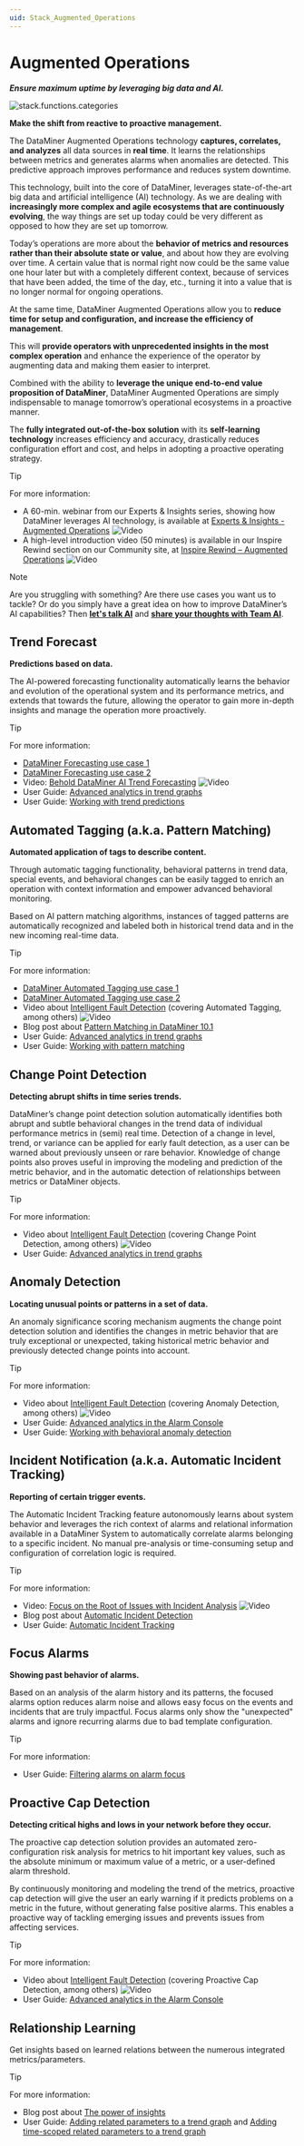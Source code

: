 ```yaml
---
uid: Stack_Augmented_Operations
---
```


# Augmented Operations

***Ensure maximum uptime by leveraging big data and AI.***

![stack.functions.categories](~/dataminer-overview/images/stack_augmented_operations.png)

**Make the shift from reactive to proactive management.**

The DataMiner Augmented Operations technology **captures, correlates, and analyzes** all data sources in **real time**. It learns the relationships between metrics and generates alarms when anomalies are detected. This predictive approach improves performance and reduces system downtime.

This technology, built into the core of DataMiner, leverages state-of-the-art big data and artificial intelligence (AI) technology. As we are dealing with **increasingly more complex and agile ecosystems that are continuously evolving**, the way things are set up today could be very different as opposed to how they are set up tomorrow.

Today’s operations are more about the **behavior of metrics and resources rather than their absolute state or value**, and about how they are evolving over time. A certain value that is normal right now could be the same value one hour later but with a completely different context, because of services that have been added, the time of the day, etc., turning it into a value that is no longer normal for ongoing operations.

At the same time, DataMiner Augmented Operations allow you to **reduce time for setup and configuration, and increase the efficiency of management**.

This will **provide operators with unprecedented insights in the most complex operation** and enhance the experience of the operator by augmenting data and making them easier to interpret.

Combined with the ability to **leverage the unique end-to-end value proposition of DataMiner**, DataMiner Augmented Operations are simply indispensable to manage tomorrow’s operational ecosystems in a proactive manner.

The **fully integrated out-of-the-box solution** with its **self-learning technology** increases efficiency and accuracy, drastically reduces configuration effort and cost, and helps in adopting a proactive operating strategy.

> [!TIP]
> For more information:
>
> - A 60-min. webinar from our Experts & Insights series, showing how DataMiner leverages AI technology, is available at [Experts & Insights - Augmented Operations](https://community.dataminer.services/video/experts-insights-dataminer-augmented-operation/) ![Video](~/user-guide/images/video_Duo.png)
> - A high-level introduction video (50 minutes) is available in our Inspire Rewind section on our Community site, at [Inspire Rewind – Augmented Operations](https://community.dataminer.services/video/inspire-rewind-augmented-operations/) ![Video](~/user-guide/images/video_Duo.png)

> [!NOTE]
> Are you struggling with something? Are there use cases you want us to tackle? Or do you simply have a great idea on how to improve DataMiner’s AI capabilities? Then [**let's talk AI**](https://community.dataminer.services/lets-talk-ai-automatic-detection-of-frozen-states/) and [**share your thoughts with Team AI**](https://community.dataminer.services/skylines-ai-team-wants-to-hear-from-you/).

## Trend Forecast

**Predictions based on data.**

The AI-powered forecasting functionality automatically learns the behavior and evolution of the operational system and its performance metrics, and extends that towards the future, allowing the operator to gain more in-depth insights and manage the operation more proactively.

> [!TIP]
> For more information:
>
> - [DataMiner Forecasting use case 1](https://community.dataminer.services/use-case/dataminer-forecasting-2/)
> - [DataMiner Forecasting use case 2](https://community.dataminer.services/use-case/dataminer-forecasting-3/)
> - Video: [Behold DataMiner AI Trend Forecasting](https://community.dataminer.services/video/behold-dataminer-ai-trend-forecasting/) ![Video](~/user-guide/images/video_Duo.png)
> - User Guide: [Advanced analytics in trend graphs](xref:Advanced_analytics_trending)
> - User Guide: [Working with trend predictions](xref:Working_with_trend_predictions)

## Automated Tagging (a.k.a. Pattern Matching)

**Automated application of tags to describe content.**

Through automatic tagging functionality, behavioral patterns in trend data, special events, and behavioral changes can be easily tagged to enrich an operation with context information and empower advanced behavioral monitoring.

Based on AI pattern matching algorithms, instances of tagged patterns are automatically recognized and labeled both in historical trend data and in the new incoming real-time data.

> [!TIP]
> For more information:
>
> - [DataMiner Automated Tagging use case 1](https://community.dataminer.services/use-case/dataminer-automatic-pattern-detection/)
> - [DataMiner Automated Tagging use case 2](https://community.dataminer.services/use-case/automatic-tag-detection/)
> - Video about [Intelligent Fault Detection](https://community.dataminer.services/video/intelligent-fault-detection-in-action) (covering Automated Tagging, among others) ![Video](~/user-guide/images/video_Duo.png)
> - Blog post about [Pattern Matching in DataMiner 10.1](https://community.dataminer.services/pattern-matching-10-1-update/)
> - User Guide: [Advanced analytics in trend graphs](xref:Advanced_analytics_trending)
> - User Guide: [Working with pattern matching](xref:Working_with_pattern_matching)

## Change Point Detection

**Detecting abrupt shifts in time series trends.**

DataMiner’s change point detection solution automatically identifies both abrupt and subtle behavioral changes in the trend data of individual performance metrics in (semi) real time. Detection of a change in level, trend, or variance can be applied for early fault detection, as a user can be warned about previously unseen or rare behavior. Knowledge of change points also proves useful in improving the modeling and prediction of the metric behavior, and in the automatic detection of relationships between metrics or DataMiner objects.

> [!TIP]
> For more information:
>
> - Video about [Intelligent Fault Detection](https://community.dataminer.services/video/intelligent-fault-detection-in-action) (covering Change Point Detection, among others) ![Video](~/user-guide/images/video_Duo.png)
> - User Guide: [Advanced analytics in trend graphs](xref:Advanced_analytics_trending)

## Anomaly Detection

**Locating unusual points or patterns in a set of data.**

An anomaly significance scoring mechanism augments the change point detection solution and identifies the changes in metric behavior that are truly exceptional or unexpected, taking historical metric behavior and previously detected change points into account.

> [!TIP]
> For more information:
>
> - Video about [Intelligent Fault Detection](https://community.dataminer.services/video/intelligent-fault-detection-in-action) (covering Anomaly Detection, among others) ![Video](~/user-guide/images/video_Duo.png)
> - User Guide: [Advanced analytics in the Alarm Console](xref:Advanced_analytics_features_in_the_Alarm_Console)
> - User Guide: [Working with behavioral anomaly detection](xref:Working_with_behavioral_anomaly_detection)

## Incident Notification (a.k.a. Automatic Incident Tracking)

**Reporting of certain trigger events.**

The Automatic Incident Tracking feature autonomously learns about system behavior and leverages the rich context of alarms and relational information available in a DataMiner System to automatically correlate alarms belonging to a specific incident. No manual pre-analysis or time-consuming setup and configuration of correlation logic is required.

> [!TIP]
> For more information:
>
> - Video: [Focus on the Root of Issues with Incident Analysis](https://community.dataminer.services/video/finding-the-root-of-problems-with-dataminer-incident-analysys/) ![Video](~/user-guide/images/video_Duo.png)
> - Blog post about [Automatic Incident Detection](https://community.dataminer.services/tweak-automatically-detected-incidents-with-dataminer-10-2-5/)
> - User Guide: [Automatic Incident Tracking](xref:Automatic_incident_tracking)

## Focus Alarms

**Showing past behavior of alarms.**

Based on an analysis of the alarm history and its patterns, the focused alarms option reduces alarm noise and allows easy focus on the events and incidents that are truly impactful.
Focus alarms only show the "unexpected" alarms and ignore recurring alarms due to bad template configuration.

> [!TIP]
> For more information:
>
> - User Guide: [Filtering alarms on alarm focus](xref:ApplyingAlarmFiltersInTheAlarmConsole#filtering-alarms-on-alarm-focus)

## Proactive Cap Detection

**Detecting critical highs and lows in your network before they occur.**

The proactive cap detection solution provides an automated zero-configuration risk analysis for metrics to hit important key values, such as the absolute minimum or maximum value of a metric, or a user-defined alarm threshold.

By continuously monitoring and modeling the trend of the metrics, proactive cap detection will give the user an early warning if it predicts problems on a metric in the future, without generating false positive alarms. This enables a proactive way of tackling emerging issues and prevents issues from affecting services.

> [!TIP]
> For more information:
>
> - Video about [Intelligent Fault Detection](https://community.dataminer.services/video/intelligent-fault-detection-in-action) (covering Proactive Cap Detection, among others) ![Video](~/user-guide/images/video_Duo.png)
> - User Guide: [Advanced analytics in the Alarm Console](xref:Advanced_analytics_features_in_the_Alarm_Console)

## Relationship Learning

Get insights based on learned relations between the numerous integrated metrics/parameters.

> [!TIP]
> For more information:
>
> - Blog post about [The power of insights](https://community.dataminer.services/dataminer-10-3-gives-you-the-power-of-insights/)
> - User Guide: [Adding related parameters to a trend graph](xref:Adding_related_parameters_to_a_trend_graph) and  [Adding time-scoped related parameters to a trend graph](xref:Adding_time_scoped_related_parameters_to_a_trend_graph)
